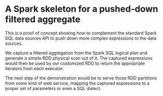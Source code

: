 A Spark skeleton for a pushed-down filtered aggregate
=====================================================

This is a proof of concept showing how to complement
the standard Spark SQL data sources API to push down
more complex expressions to the data sources.

We capture a filtered aggregation from the Spark SQL
logical plan and generate a simple RDD physical scan out of it.
The captured expressions would then be used by our customized
RDD to return the appropriate iterators from
each executor.

The next step of the demonstration would be to serve
those RDD partitions from some kind of web service,
mapping the captured expressions to a proper set of
parameters or even a SQL dialect.

